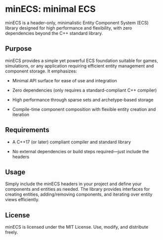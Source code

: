 # minECS: minimal ECS

minECS is a header-only, minimalistic Entity Component System (ECS) library designed for high performance and flexibility, with zero dependencies beyond the C++ standard library.

## Purpose

minECS provides a simple yet powerful ECS foundation suitable for games, simulations, or any application requiring efficient entity management and component storage. It emphasizes:

- Minimal API surface for ease of use and integration

- Zero dependencies (only requires a standard-compliant C++ compiler)

- High performance through sparse sets and archetype-based storage

- Compile-time component composition with flexible entity creation and iteration

## Requirements

- A C++17 (or later) compliant compiler and standard library

- No external dependencies or build steps required—just include the headers

## Usage

Simply include the minECS headers in your project and define your components and entities as needed. The library provides interfaces for creating entities, adding/removing components, and iterating over entity views efficiently.

## License

minECS is licensed under the MIT License. Use, modify, and distribute freely.